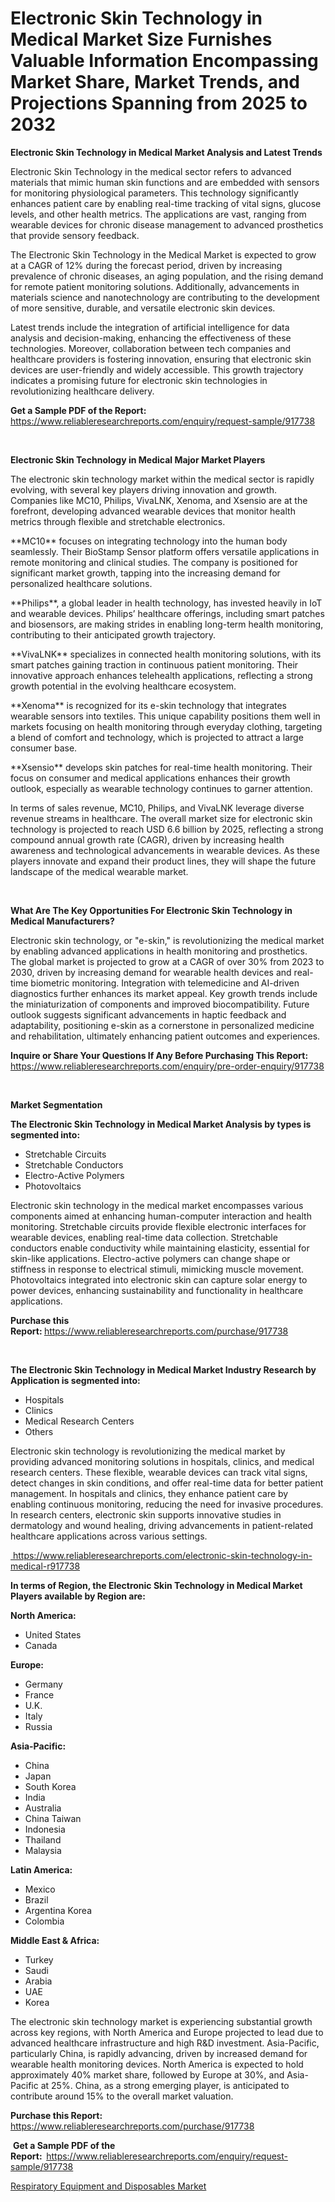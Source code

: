<p><h1>Electronic Skin Technology in Medical Market Size Furnishes Valuable Information Encompassing Market Share, Market Trends, and Projections Spanning from 2025 to 2032</h1></p><p><strong>Electronic Skin Technology in Medical Market Analysis and Latest Trends</strong></p>
<p><p>Electronic Skin Technology in the medical sector refers to advanced materials that mimic human skin functions and are embedded with sensors for monitoring physiological parameters. This technology significantly enhances patient care by enabling real-time tracking of vital signs, glucose levels, and other health metrics. The applications are vast, ranging from wearable devices for chronic disease management to advanced prosthetics that provide sensory feedback.</p><p>The Electronic Skin Technology in the Medical Market is expected to grow at a CAGR of 12% during the forecast period, driven by increasing prevalence of chronic diseases, an aging population, and the rising demand for remote patient monitoring solutions. Additionally, advancements in materials science and nanotechnology are contributing to the development of more sensitive, durable, and versatile electronic skin devices. </p><p>Latest trends include the integration of artificial intelligence for data analysis and decision-making, enhancing the effectiveness of these technologies. Moreover, collaboration between tech companies and healthcare providers is fostering innovation, ensuring that electronic skin devices are user-friendly and widely accessible. This growth trajectory indicates a promising future for electronic skin technologies in revolutionizing healthcare delivery.</p></p>
<p><strong>Get a Sample PDF of the Report:&nbsp;</strong> <a href="https://www.reliableresearchreports.com/enquiry/request-sample/917738?utm_campaign=3031&utm_medium=2&utm_source=Github&utm_content=ia&utm_term=07032025&utm_id=electronic-skin-technology-in-medical">https://www.reliableresearchreports.com/enquiry/request-sample/917738</a></p>
<p>&nbsp;</p>
<p><strong>Electronic Skin Technology in Medical Major Market Players</strong></p>
<p><p>The electronic skin technology market within the medical sector is rapidly evolving, with several key players driving innovation and growth. Companies like MC10, Philips, VivaLNK, Xenoma, and Xsensio are at the forefront, developing advanced wearable devices that monitor health metrics through flexible and stretchable electronics.</p><p>**MC10** focuses on integrating technology into the human body seamlessly. Their BioStamp Sensor platform offers versatile applications in remote monitoring and clinical studies. The company is positioned for significant market growth, tapping into the increasing demand for personalized healthcare solutions.</p><p>**Philips**, a global leader in health technology, has invested heavily in IoT and wearable devices. Philips’ healthcare offerings, including smart patches and biosensors, are making strides in enabling long-term health monitoring, contributing to their anticipated growth trajectory.</p><p>**VivaLNK** specializes in connected health monitoring solutions, with its smart patches gaining traction in continuous patient monitoring. Their innovative approach enhances telehealth applications, reflecting a strong growth potential in the evolving healthcare ecosystem.</p><p>**Xenoma** is recognized for its e-skin technology that integrates wearable sensors into textiles. This unique capability positions them well in markets focusing on health monitoring through everyday clothing, targeting a blend of comfort and technology, which is projected to attract a large consumer base.</p><p>**Xsensio** develops skin patches for real-time health monitoring. Their focus on consumer and medical applications enhances their growth outlook, especially as wearable technology continues to garner attention.</p><p>In terms of sales revenue, MC10, Philips, and VivaLNK leverage diverse revenue streams in healthcare. The overall market size for electronic skin technology is projected to reach USD 6.6 billion by 2025, reflecting a strong compound annual growth rate (CAGR), driven by increasing health awareness and technological advancements in wearable devices. As these players innovate and expand their product lines, they will shape the future landscape of the medical wearable market.</p></p>
<p>&nbsp;</p>
<p><strong>What Are The Key Opportunities For Electronic Skin Technology in Medical Manufacturers?</strong></p>
<p><p>Electronic skin technology, or "e-skin," is revolutionizing the medical market by enabling advanced applications in health monitoring and prosthetics. The global market is projected to grow at a CAGR of over 30% from 2023 to 2030, driven by increasing demand for wearable health devices and real-time biometric monitoring. Integration with telemedicine and AI-driven diagnostics further enhances its market appeal. Key growth trends include the miniaturization of components and improved biocompatibility. Future outlook suggests significant advancements in haptic feedback and adaptability, positioning e-skin as a cornerstone in personalized medicine and rehabilitation, ultimately enhancing patient outcomes and experiences.</p></p>
<p><strong>Inquire or Share Your Questions If Any Before Purchasing This Report:</strong> <a href="https://www.reliableresearchreports.com/enquiry/pre-order-enquiry/917738?utm_campaign=3031&utm_medium=2&utm_source=Github&utm_content=ia&utm_term=07032025&utm_id=electronic-skin-technology-in-medical">https://www.reliableresearchreports.com/enquiry/pre-order-enquiry/917738</a></p>
<p>&nbsp;</p>
<p><strong>Market Segmentation</strong></p>
<p><strong>The Electronic Skin Technology in Medical Market Analysis by types is segmented into:</strong></p>
<p><ul><li>Stretchable Circuits</li><li>Stretchable Conductors</li><li>Electro-Active Polymers</li><li>Photovoltaics</li></ul></p>
<p><p>Electronic skin technology in the medical market encompasses various components aimed at enhancing human-computer interaction and health monitoring. Stretchable circuits provide flexible electronic interfaces for wearable devices, enabling real-time data collection. Stretchable conductors enable conductivity while maintaining elasticity, essential for skin-like applications. Electro-active polymers can change shape or stiffness in response to electrical stimuli, mimicking muscle movement. Photovoltaics integrated into electronic skin can capture solar energy to power devices, enhancing sustainability and functionality in healthcare applications.</p></p>
<p><strong>Purchase this Report:&nbsp;</strong><a href="https://www.reliableresearchreports.com/purchase/917738?utm_campaign=3031&utm_medium=2&utm_source=Github&utm_content=ia&utm_term=07032025&utm_id=electronic-skin-technology-in-medical">https://www.reliableresearchreports.com/purchase/917738</a></p>
<p>&nbsp;</p>
<p><strong>The Electronic Skin Technology in Medical Market Industry Research by Application is segmented into:</strong></p>
<p><ul><li>Hospitals</li><li>Clinics</li><li>Medical Research Centers</li><li>Others</li></ul></p>
<p><p>Electronic skin technology is revolutionizing the medical market by providing advanced monitoring solutions in hospitals, clinics, and medical research centers. These flexible, wearable devices can track vital signs, detect changes in skin conditions, and offer real-time data for better patient management. In hospitals and clinics, they enhance patient care by enabling continuous monitoring, reducing the need for invasive procedures. In research centers, electronic skin supports innovative studies in dermatology and wound healing, driving advancements in patient-related healthcare applications across various settings.</p></p>
<p><a href="https://www.reliableresearchreports.com/electronic-skin-technology-in-medical-r917738?utm_campaign=3031&utm_medium=2&utm_source=Github&utm_content=ia&utm_term=07032025&utm_id=electronic-skin-technology-in-medical">&nbsp;https://www.reliableresearchreports.com/electronic-skin-technology-in-medical-r917738</a></p>
<p><strong>In terms of Region, the Electronic Skin Technology in Medical Market Players available by Region are:</strong></p>
<p>
    <p> <strong> North America: </strong>
        <ul>
            <li>United States</li>
            <li>Canada</li>
        </ul>
        </p> 
    <p> <strong> Europe: </strong>
        <ul>
            <li>Germany</li>
            <li>France</li>
            <li>U.K.</li>
            <li>Italy</li>
            <li>Russia</li>
        </ul>
        </p> 
    <p> <strong> Asia-Pacific: </strong>
        <ul>
            <li>China</li>
            <li>Japan</li>
            <li>South Korea</li>
            <li>India</li>
            <li>Australia</li>
            <li>China Taiwan</li>
            <li>Indonesia</li>
            <li>Thailand</li>
            <li>Malaysia</li>
        </ul>
        </p> 
    <p> <strong> Latin America: </strong>
        <ul>
            <li>Mexico</li>
            <li>Brazil</li>
            <li>Argentina Korea</li>
            <li>Colombia</li>
        </ul>
        </p> 
    <p> <strong> Middle East & Africa: </strong>
        <ul>
            <li>Turkey</li>
            <li>Saudi</li>
            <li>Arabia</li>
            <li>UAE</li>
            <li>Korea</li>
        </ul>
    </p>
    </p>
<p><p>The electronic skin technology market is experiencing substantial growth across key regions, with North America and Europe projected to lead due to advanced healthcare infrastructure and high R&D investment. Asia-Pacific, particularly China, is rapidly advancing, driven by increased demand for wearable health monitoring devices. North America is expected to hold approximately 40% market share, followed by Europe at 30%, and Asia-Pacific at 25%. China, as a strong emerging player, is anticipated to contribute around 15% to the overall market valuation.</p></p>
<p><strong>Purchase this Report: </strong><a href="https://www.reliableresearchreports.com/purchase/917738?utm_campaign=3031&utm_medium=2&utm_source=Github&utm_content=ia&utm_term=07032025&utm_id=electronic-skin-technology-in-medical">https://www.reliableresearchreports.com/purchase/917738</a></p>
<p>&nbsp;<strong>Get a Sample PDF of the Report:&nbsp;&nbsp;</strong><a href="https://www.reliableresearchreports.com/enquiry/request-sample/917738?utm_campaign=3031&utm_medium=2&utm_source=Github&utm_content=ia&utm_term=07032025&utm_id=electronic-skin-technology-in-medical">https://www.reliableresearchreports.com/enquiry/request-sample/917738</a></p>
<p><strong></strong></p>
<p><p><a href="https://github.com/pimanoruman/Market-Research-Report-List-1/blob/main/respiratory-equipment-and-disposables-market.md?utm_campaign=3031&utm_medium=2&utm_source=Github&utm_content=ia&utm_term=07032025&utm_id=electronic-skin-technology-in-medical">Respiratory Equipment and Disposables Market</a></p></p>